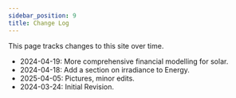 ```yaml
---
sidebar_position: 9
title: Change Log
---
```


This page tracks changes to this site over time.

- 2024-04-19: More comprehensive financial modelling for solar.
- 2024-04-18: Add a section on irradiance to Energy.
- 2025-04-05: Pictures, minor edits.
- 2024-03-24: Initial Revision.
